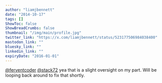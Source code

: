 ```yaml
---
author: "liamjbennett"
date: "2014-10-17"
tags: []
ShowToc: false
ShowBreadCrumbs: false
thumbnail: "/img/main/profile.jpg"
twitter_link: "https://x.com/liamjbennett/status/523177506984038400"
mastodon_link: ""
bluesky_link: ""
linkedin_link: ""
expiryDate: "2016-01-01"
---
```


[@ferventcoder](https://x.com/ferventcoder) [@stack72](https://x.com/stack72) yea that is a slight oversight on my part. Will be looping back around to fix that shortly.

